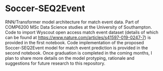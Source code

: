# Soccer-SEQ2Event
RNN/Transformer model architecture for match event data.  Part of COMP6200 MSc Data Science studies at the University of Southampton.  Code to import Wyscout open access match event dataset (details of which can be found at https://www.nature.com/articles/s41597-019-0247-7) is provided in the first notebook.  Code implementation of the proposed Soccer-SEQ2Event model for match event prediction is provided in the second notebook.
Once graduation is completed in the coming months, I plan to share more details on the model protyping, rationale and suggestions for future research to this repository.
